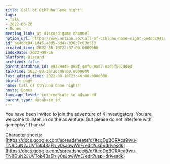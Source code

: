 ```yaml
---
title: Call of Cthluhu Game night!
tags:
- Talk
- 2022-08-26
- Bones
meeting_link: at discord game channel
notion_url: https://www.notion.so/Call-of-Cthluhu-Game-night-be4ddc941d4543d5bd4ab36c7c03e513
id: be4ddc94-1d45-43d5-bd4a-b36c7c03e513
created_time: 2022-08-10T23:37:00.0000000
indexDate: 2022-08-26
platform: Discord
archived: false
parent_database_id: e9339446-880f-4ef0-8ad7-8ad1f507dded
talktime: 2022-08-26T20:00:00.0000000
last_edited_time: 2022-08-10T23:48:00.0000000
object: page
name: Call of Cthluhu Game night!
hosts: Bones
language_level: intermediate to advanced
parent_type: database_id
---
```


You have been invited to join the adventure of 4 investigators. 
You are welcome to listen in on the adventure. But please do not interfere with gameplay! Thanks!



Character sheets: 
[https://docs.google.com/spreadsheets/d/1tcdDgBORAca9wu-TN8DuN2JUVTok43aEh_y0sJowWnE/edit?usp=drivesdk](https://docs.google.com/spreadsheets/d/1tcdDgBORAca9wu-TN8DuN2JUVTok43aEh_y0sJowWnE/edit?usp=drivesdk)   











